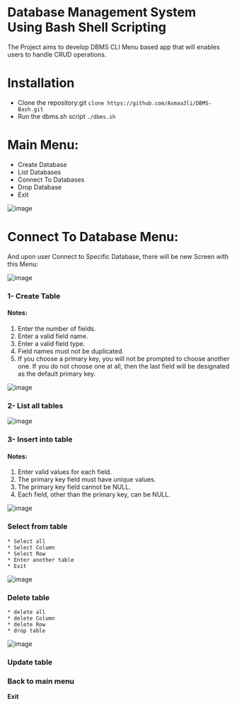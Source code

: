 # Database Management System Using Bash Shell Scripting
The Project aims to develop DBMS CLI Menu based app that will enables users to handle CRUD operations.

# Installation
* Clone the repository:git `clone https://github.com/Asmaa3li/DBMS-Bash.git`
* Run the dbms.sh script `./dbms.sh`

# Main Menu:
* Create Database
* List Databases
* Connect To Databases
* Drop Database
* Exit
  
![image](https://github.com/Asmaa3li/DBMS-Bash/assets/57088227/70234de3-7c5d-4b85-b360-ddcf57a5e7d5)


# Connect To Database Menu:
And upon user Connect to Specific Database, there will be new Screen with this Menu:

![image](https://github.com/Asmaa3li/DBMS-Bash/assets/57088227/a7313d3a-b4a3-44a6-a176-00f36484a2e1)


### 1- Create Table
#### Notes:
1. Enter the number of fields.
2. Enter a valid field name.
3. Enter a valid field type.
4. Field names must not be duplicated.
5. If you choose a primary key, you will not be prompted to choose another one. If you do not choose one at all, then the last field will be designated as the default primary key.

![image](https://github.com/Asmaa3li/DBMS-Bash/assets/57088227/834ed12a-a4fa-4463-a2f1-032147121b61)


### 2- List all tables

![image](https://github.com/Asmaa3li/DBMS-Bash/assets/57088227/6f1f7453-dc34-4a94-ab76-60a1e3aaafbb)

### 3- Insert into table
#### Notes:
1. Enter valid values for each field.
2. The primary key field must have unique values.
3. The primary key field cannot be NULL.
4. Each field, other than the primary key, can be NULL.
  
![image](https://github.com/Asmaa3li/DBMS-Bash/assets/57088227/2255a490-d64c-419d-8968-3d85c88b3c60)

### Select from table
    * Select all
    * Select Column
    * Select Row
    * Enter another table
    * Exit
      
![image](https://github.com/Asmaa3li/DBMS-Bash/assets/57088227/1add22ae-4219-4ad8-b417-89d2661a73d9)

### Delete table
    * delete all
    * delete Column
    * delete Row
    * drop table
      
![image](https://github.com/Asmaa3li/DBMS-Bash/assets/57088227/94a14d85-ff4f-4c8a-805e-bd2075add956)

### Update table
### Back to main menu
**Exit**
